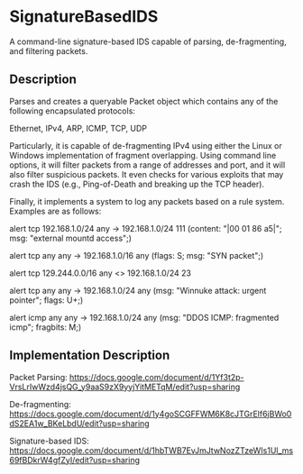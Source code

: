 # SignatureBasedIDS
A command-line signature-based IDS capable of parsing, de-fragmenting, and filtering packets.

## Description

Parses and creates a queryable Packet object which contains any of the following encapsulated protocols:

Ethernet, IPv4, ARP, ICMP, TCP, UDP

Particularly, it is capable of de-fragmenting IPv4 using either the Linux or Windows implementation of fragment overlapping.
Using command line options, it will filter packets from a range of addresses and port, and it will also filter suspicious packets.
It even checks for various exploits that may crash the IDS (e.g., Ping-of-Death and breaking up the TCP header).

Finally, it implements a system to log any packets based on a rule system. Examples are as follows:

alert tcp 192.168.1.0/24 any -> 192.168.1.0/24 111 (content: "|00 01 86 a5|"; msg: "external mountd access";)

alert tcp any any -> 192.168.1.0/16 any (flags: S; msg: "SYN packet";)

alert tcp 129.244.0.0/16 any <> 192.168.1.0/24 23

alert tcp any any -> 192.168.1.0/24 any (msg: "Winnuke attack: urgent pointer"; flags: U+;)

alert icmp any any -> 192.168.1.0/24 any (msg: "DDOS ICMP: fragmented icmp"; fragbits: M;)

## Implementation Description

Packet Parsing:
https://docs.google.com/document/d/1Yf3t2p-VrsLrIwWzd4jsQG_y9aaS9zX9yyjYitMETqM/edit?usp=sharing

De-fragmenting:
https://docs.google.com/document/d/1y4goSCGFFWM6K8cJTGrElf6jBWo0dS2EA1w_BKeLbdU/edit?usp=sharing

Signature-based IDS:
https://docs.google.com/document/d/1hbTWB7EvJmJtwNozZTzeWIs1Ul_ms69fBDkrW4gfZyI/edit?usp=sharing

